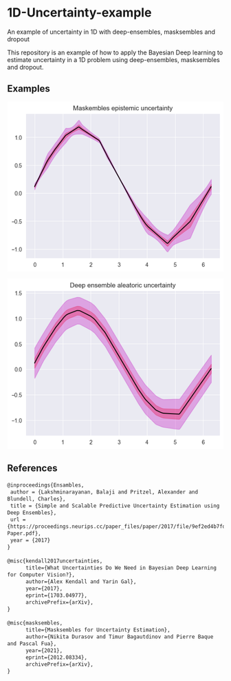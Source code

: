 # 1D-Uncertainty-example
An example of uncertainty in 1D with deep-ensembles, masksembles and dropout

This repository is an example of how to apply the Bayesian Deep learning to estimate uncertainty in a 1D problem using deep-ensembles, masksembles and dropout.

## Examples

![epistemic](https://github.com/JafedM/1D-Uncertainty-example/blob/main/Images/Mask_epistemic.png)

![aleatoric](https://github.com/JafedM/1D-Uncertainty-example/blob/main/Images/Ensemble_aleatoric.png)

## References
```
@inproceedings{Ensambles,
 author = {Lakshminarayanan, Balaji and Pritzel, Alexander and Blundell, Charles},
 title = {Simple and Scalable Predictive Uncertainty Estimation using Deep Ensembles},
 url = {https://proceedings.neurips.cc/paper_files/paper/2017/file/9ef2ed4b7fd2c810847ffa5fa85bce38-Paper.pdf},
 year = {2017}
}

@misc{kendall2017uncertainties,
      title={What Uncertainties Do We Need in Bayesian Deep Learning for Computer Vision?}, 
      author={Alex Kendall and Yarin Gal},
      year={2017},
      eprint={1703.04977},
      archivePrefix={arXiv},
}

@misc{masksembles,
      title={Masksembles for Uncertainty Estimation}, 
      author={Nikita Durasov and Timur Bagautdinov and Pierre Baque and Pascal Fua},
      year={2021},
      eprint={2012.08334},
      archivePrefix={arXiv},
}